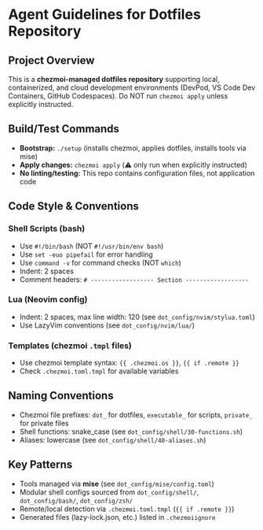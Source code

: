 # Agent Guidelines for Dotfiles Repository

## Project Overview
This is a **chezmoi-managed dotfiles repository** supporting local, containerized, and cloud development environments (DevPod, VS Code Dev Containers, GitHub Codespaces). Do NOT run `chezmoi apply` unless explicitly instructed.

## Build/Test Commands
- **Bootstrap:** `./setup` (installs chezmoi, applies dotfiles, installs tools via mise)
- **Apply changes:** `chezmoi apply` (⚠️ only run when explicitly instructed)
- **No linting/testing:** This repo contains configuration files, not application code

## Code Style & Conventions

### Shell Scripts (bash)
- Use `#!/bin/bash` (NOT `#!/usr/bin/env bash`)
- Use `set -euo pipefail` for error handling
- Use `command -v` for command checks (NOT `which`)
- Indent: 2 spaces
- Comment headers: `# ------------------ Section ------------------`

### Lua (Neovim config)
- Indent: 2 spaces, max line width: 120 (see `dot_config/nvim/stylua.toml`)
- Use LazyVim conventions (see `dot_config/nvim/lua/`)

### Templates (chezmoi `.tmpl` files)
- Use chezmoi template syntax: `{{ .chezmoi.os }}`, `{{ if .remote }}`
- Check `.chezmoi.toml.tmpl` for available variables

## Naming Conventions
- Chezmoi file prefixes: `dot_` for dotfiles, `executable_` for scripts, `private_` for private files
- Shell functions: snake_case (see `dot_config/shell/30-functions.sh`)
- Aliases: lowercase (see `dot_config/shell/40-aliases.sh`)

## Key Patterns
- Tools managed via **mise** (see `dot_config/mise/config.toml`)
- Modular shell configs sourced from `dot_config/shell/`, `dot_config/bash/`, `dot_config/zsh/`
- Remote/local detection via `.chezmoi.toml.tmpl` (`{{ if .remote }}`)
- Generated files (lazy-lock.json, etc.) listed in `.chezmoiignore`
